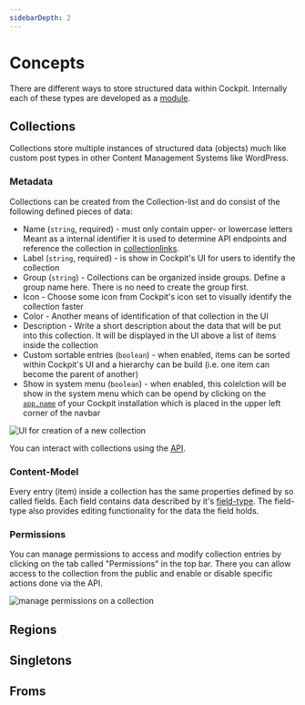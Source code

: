 ```yaml
---
sidebarDepth: 2
---
```

# Concepts

There are different ways to store structured data within Cockpit.
Internally each of these types are developed as a [module](/documentation/modules.md).

## Collections

Collections store multiple instances of structured data (objects) much like
custom post types in other Content Management Systems like WordPress.<br/>

### Metadata

Collections can be created from the Collection-list and do consist of the
following defined pieces of data:

- Name (`string`, required) - must only contain upper- or lowercase letters<br/>
  Meant as a internal identifier it is used to determine API endpoints and
  reference the collection in [collectionlinks](/guide/basics/field-types.md#collection-link).
- Label (`string`, required) - is show in Cockpit's UI for users to identify the
  collection
- Group (`string`) - Collections can be organized inside groups. Define a group
  name here. There is no need to create the group first.
- Icon - Choose some icon from Cockpit's icon set to visually identify the
  collection faster
- Color - Another means of identification of that collection in the UI
- Description - Write a short description about the data that will be put into
  this collection. It will be displayed in the UI above a list of items inside
  the collection
- Custom sortable entries (`boolean`) - when enabled, items can be sorted within
  Cockpit's UI and a hierarchy can be build (i.e. one item can become the parent of
  another)
- Show in system menu (`boolean`) - when enabled, this colelction will be show
  in the system menu which can be opend by clicking on the
  [`app.name`](/guide/basics/configuration.md#app-name-string) of your Cockpit
  installation which is placed in the upper left corner of the navbar
  
![UI for creation of a new collection](@assets/createcollection.png)

You can interact with collections using the
[API](/guide/api/resources.md#collections).

### Content-Model

Every entry (item) inside a collection has the same properties defined by so
called fields. Each field contains data described by it's
[field-type](/guide/basics/field-types.md). The field-type also provides editing
functionality for the data the field holds.

### Permissions

You can manage permissions to access and modify collection entries by clicking
on the tab called "Permissions" in the top bar. There you can allow access to
the collection from the public and enable or disable specific actions done via
the API.

![manage permissions on a collection](@assets/collectionpermissions.png)

## Regions <Badge text="deprecated" type="warning" vertical="middle"/>

## Singletons <Badge text="> 0.6.0" type="tip" vertical="middle"/>

## Froms